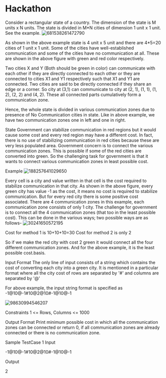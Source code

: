 # Hackathon


Consider a rectangular state of a country. The dimension of the state is M units x N units. The state is divided in M*N cities of dimension 1 unit x 1 unit. See the example.
![681538261472790](https://user-images.githubusercontent.com/34683060/46905715-41ccbe00-cf15-11e8-9426-0737625ca905.png)
                                          
As shown in the above example state is 4 unit x 5 unit and there are 4*5=20 cities of 1 unit x 1 unit. Some of the cities have well-established communication and some of the cities have no communication at all. These are shown in the above figure with green and red color respectively. 

Two cities X and Y (Both should be green in color) can communicate with each other if they are directly connected to each other or they are connected to cities X1 and Y1 respectively such that X1 and Y1 are connected. Two cities are said to be directly connected if they share an edge or a corner. So city at (3,1) can communicate to city at (2, 1), (1, 1), (1, 2), (2, 2) and (4, 2). These all connected parts cumulatively form a communication zone. 

Hence, the whole state is divided in various communication zones due to presence of No Communication cities in state. Like in above example, we have two communication zones one in left and one in right.

State Government can stabilize communication in red regions but it would cause some cost and every red region may have a different cost. In fact, there is no use of stabilizing communication in red cities because these are very less populated area. Government concern is to connect the various communication zones. This is possible if some of the red cities are converted into green. So the challenging task for government is that it wants to connect various communication zones in least possible cost.

Example
           ![188257641029650](https://user-images.githubusercontent.com/34683060/46905735-72acf300-cf15-11e8-9312-348d0e4c5367.png)
                                                         


Every cell is a city and value written in that cell is the cost required to stabilize communication in that city. As shown in the above figure, every green city has value -1 as the cost, it means no cost is required to stabilize communication. But for every red city there is some positive cost associated. There are 4 communication zones in this example, each communication zone consists of only 1 city. The challenge for government is to connect all the 4 communication zones (that too in the least possible cost). This can be done in the various ways; two possible ways are as follows-
![30241650572195](https://user-images.githubusercontent.com/34683060/46905733-72145c80-cf15-11e8-9d6c-1519df303d5c.png)      


Cost for method 1 is 10+10+10=30
Cost for method 2 is only 2

So if we make the red city with cost 2 green it would connect all the four different communication zones. And for the above example, it is the least possible cost.basis.


Input Format
The only line of input consists of a string which contains the cost of converting each city into a green city. It is mentioned in a particular format where all the city cost of rows are separated by '#' and columns are separated by '@' 

For above example, the input string format is specified as -1@10@-1#10@2@10#-1@10@-1  

![98630994546207](https://user-images.githubusercontent.com/34683060/46905734-72acf300-cf15-11e8-9b6f-8d67c5713cdb.png)                  


Constraints
1 <= Rows, Columns <= 1000

Output Format
Print minimum possible cost in which all the communication zones can be connected or return 0, if all communication zones are already connected or there is no communication zone.


Sample TestCase 1
Input

-1@10@-1#10@2@10#-1@10@-1

Output

2

